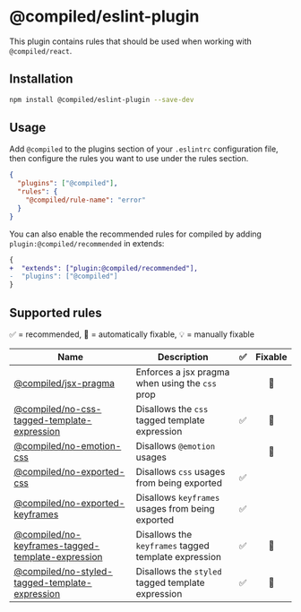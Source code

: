 # @compiled/eslint-plugin

This plugin contains rules that should be used when working with `@compiled/react`.

## Installation

```sh
npm install @compiled/eslint-plugin --save-dev
```

## Usage

Add `@compiled` to the plugins section of your `.eslintrc` configuration file, then configure the rules you want to use under the rules section.

```json
{
  "plugins": ["@compiled"],
  "rules": {
    "@compiled/rule-name": "error"
  }
}
```

You can also enable the recommended rules for compiled by adding `plugin:@compiled/recommended` in extends:

```diff
{
+  "extends": ["plugin:@compiled/recommended"],
-  "plugins": ["@compiled"]
}
```

## Supported rules

:white_check_mark: = recommended, :wrench: = automatically fixable, :bulb: = manually fixable

| Name                                                                                                     | Description                                          | :white_check_mark: | Fixable  |
| -------------------------------------------------------------------------------------------------------- | ---------------------------------------------------- | :----------------: | :------: |
| [@compiled/jsx-pragma](./src/rules/jsx-pragma)                                                           | Enforces a jsx pragma when using the `css` prop      |                    | :wrench: |
| [@compiled/no-css-tagged-template-expression](./src/rules/no-css-tagged-template-expression)             | Disallows the `css` tagged template expression       | :white_check_mark: | :wrench: |
| [@compiled/no-emotion-css](./src/rules/no-emotion-css)                                                   | Disallows `@emotion` usages                          |                    | :wrench: |
| [@compiled/no-exported-css](./src/rules/no-exported-css)                                                 | Disallows `css` usages from being exported           | :white_check_mark: |          |
| [@compiled/no-exported-keyframes](./src/rules/no-exported-keyframes)                                     | Disallows `keyframes` usages from being exported     | :white_check_mark: |          |
| [@compiled/no-keyframes-tagged-template-expression](./src/rules/no-keyframes-tagged-template-expression) | Disallows the `keyframes` tagged template expression | :white_check_mark: | :wrench: |
| [@compiled/no-styled-tagged-template-expression](./src/rules/no-styled-tagged-template-expression)       | Disallows the `styled` tagged template expression    | :white_check_mark: | :wrench: |
